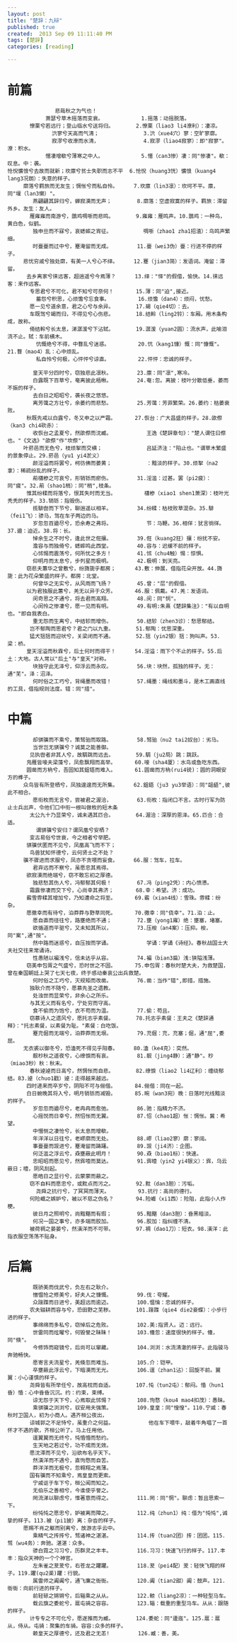 ```yaml
---
layout: post
title: "楚辞：九辩"
published: true
created:  2013 Sep 09 11:11:40 PM
tags: [楚辞]
categories: [reading]

---
```


# 前篇

                   悲哉秋之为气也！             
                萧瑟兮草木摇落而变衰。            1.摇落：动摇脱落。
           憭栗兮若远行；登山临水兮送将归。       2.憭栗（liao3 li4潦利）：凄凉。
                  泬寥兮天高而气清；              3.泬（xue4穴）寥：空旷寥廓。
                  寂漻兮收潦而水清，              4.寂漻（liao4寂寥）：即"寂寥"。潦：积水。
                憯凄增欷兮薄寒之中人。            5.憯（can3惨）凄：同"惨凄"。欷：叹息。中：袭。
    怆怳懭悢兮去故而就新；坎廪兮贫士失职而志不平  6.怆怳（huang3恍）懭悢（kuang4 lang3况朗）：失意的样子。
         廓落兮羁旅而无友生；惆怅兮而私自怜。     7.坎廪（lin3凛）：坎坷不平。廪，同"壈（lan3懒）"。
            燕翩翩其辞归兮，蝉寂漠而无声；        8.廓落：空虚寂寞的样子。羁旅：滞留外乡。友生：友人。
           雁雍雍而南游兮，鵾鸡啁哳而悲鸣。       9.雍雍：雁鸣声。10.鵾鸡：一种鸟，黄白色，似鹤。
            独申旦而不寐兮，哀蟋蟀之宵征。          啁哳（zhao1 zha1招渣）：鸟鸣声繁细。
            时亹亹而过中兮，蹇淹留而无成。        11.亹（wei3伪）亹：行进不停的样子。
         悲忧穷戚兮独处廓，有美一人兮心不绎。     12.蹇（jian3简）：发语词。淹留：滞留。
          去乡离家兮徕远客，超逍遥兮今焉薄？      13.绎："怿"的假借，愉快。14.徕远客：来作远客。
           专思君兮不可化，君不知兮可奈何！       15.薄：同"迫",接近。
             蓄怨兮积思，心烦憺兮忘食事。         16.烦憺（dan4）：烦闷，忧愁。
           愿一见兮道余意，君之心兮与余异。       17.朅（qie4切）：去。
           车既驾兮朅而归，不得见兮心伤悲。       18.结軨（ling2铃）：车厢。用木条构成，故称。
           倚结軨兮长太息，涕潺湲兮下沾轼。       19.潺湲（yuan2圆）：流水声，此喻泪流不止。轼：车前横木。
             忼慨绝兮不得，中瞀乱兮迷惑。         20.忼（kang1慷）慨：同"慷慨"。21.瞀（mao4）乱：心中烦乱。
             私自怜兮何极，心怦怦兮谅直。         22.怦怦：忠诚的样子。

            皇天平分四时兮，窃独悲此凛秋。        23.廪：同"凛",寒冷。
            白露既下百草兮，奄离披此梧楸。        24.奄:忽。离披：枝叶分散低垂，萎而不振的样子。
            去白日之昭昭兮，袭长夜之悠悠。        
            离芳蔼之方壮兮，余萎约而悲愁。        25.芳蔼：芳菲繁荣。26.萎约：枯萎衰败。
          秋既先戒以白露兮，冬又申之以严霜。      27.恢台：广大昌盛的样子。28.欿傺（kan3 chi4砍赤）：
            收恢台之孟夏兮，然欿傺而沈臧。           王逸《楚辞章句》："楚人谓住曰傺也。"《文选》"欿傺"作"坎傺",
         叶菸邑而无色兮，枝烦挐而交横；              吕延济注："陷止也。"谓草木繁盛的景象停止。29.菸邑（yu1 yi4淤义）
            颜淫溢而将罢兮，柯彷佛而萎黄；           ：黯淡的样子。30.烦挐（na2拿）：稀疏纷乱的样子。
            萷櫹槮之可哀兮，形销铄而瘀伤。        31.淫滥：过甚。罢（pi2疲）：同"疲"。32.萷（shao1梢）：同"梢",枝条。
          惟其纷糅而将落兮，恨其失时而无当。         櫹槮（xiao1 shen1萧深）：枝叶光秃秃的样子。33.销铄：指毁伤。
            揽騑辔而下节兮，聊逍遥以相羊。        34.纷糅：枯枝败草混杂。35.騑（fei1飞）：骖马，驾在车子两边的马。
            岁忽忽百遒尽兮，恐余寿之弗将。           节：马鞭。36.相佯：犹言徜徉。37.遒：迫近。38.将：长。
            悼余生之不时兮，逢此世之俇攘。        39.俇（kuang2狂）攘：纷扰不安。
            澹容与而独倚兮，蟋蟀鸣此西堂。        40.容与：迟缓不前的样子。
            心怵惕而震荡兮，何所忧之多方！        41.怵（chu4触）惕：惊惧。
            仰明月而太息兮，步列星而极明。        42.极明：到天亮。
          窃悲夫蕙华之曾敷兮，纷旖旎乎都房；      43.敷：伸展，借指花朵开放。44.旖旎：此为花朵繁盛的样子。都房：北堂。
            何曾华之无实兮，从风雨而飞扬？        45.曾："层"的假借。
          以为君独服此蕙兮，羌无以异于众芳。      46.服：佩戴。47.羌：发语词。
            闵奇思之不通兮，将去君而高翔。        48.闵：同"悯"。
            心闵怜之惨凄兮，愿一见而有明。        49.有明:朱熹《楚辞集注》："有以自明也。"即自我表白。
            重无怨而生离兮，中结轸而增伤。        50.结轸（zhen3诊）：愁思郁结。
           岂不郁陶而思君兮？君之门以九重。       51.郁陶：忧思深重。
           猛犬狺狺而迎吠兮，关梁闭而不通。       52.狺（yin2银）狺：狗叫声。53.梁：桥。
          皇天淫溢而秋霖兮，后土何时而得干！      54.淫溢：雨下个不止的样子。55.后土：大地。古人常以"后土"与"皇天"对称。
            块独守此无泽兮，仰浮云而永叹。        56.块：块然，孤独的样子。无：通"芜"。泽：沼泽。
            何时俗之工巧兮，背绳墨而改错！        57.绳墨：绳线和墨斗，是木工画直线的工具，借指规则法度。错：同"措"。
                                                  
# 中篇                                             
                                                              
            却骐骥而不乘兮，策驽骀而取路。        58.驽骀（nu2 tai2奴台）：劣马。
            当世岂无骐骥兮？诚莫之能善御。        
           见执辔者非其人兮，故駶跳而远去。       59.駶（ju2局）跳：跳跃。
          凫雁皆唼夫梁藻兮，凤愈飘翔而高举。      60.唼（sha4厦）：水鸟或鱼吃东西。
          圆凿而方枘兮，吾固知其鉏铻而难入。      61.圆凿而方枘(rui4锐)：圆的洞眼安方的榫子。
         众鸟皆有所登栖兮，凤独遑遑而无所集。     62.鉏鋙（ju3 yu3举语）：同"龃龉",彼此不相合。
            愿衔枚而无言兮，尝被君之渥洽，        63.衔枚：指闭口不言。古时行军为防止士兵出声，令他们口中衔一根叫做枚的短木条
           太公九十乃显荣兮，诚未遇其匹合。       64.渥洽：深厚的恩泽。65.匹合：合适。
             谓骐骥兮安归？谓凤凰兮安栖？         
           变古易俗兮世衰，今之相者兮举肥。       
          骐骥伏匿而不见兮，凤凰高飞而不下；      
           鸟兽犹知怀德兮，云何贤士之不处？       
         骥不骤进而求服兮，凤亦不贪喂而妄食。     66.服：驾车，拉车。
            君弃远而不察兮，虽愿忠其焉得。        
          欲寂漠而绝端兮，窃不敢忘初之厚德。      
            独悲愁其伤人兮，冯郁郁其何极！        67.冯（ping2凭）：内心愤懑。
           霜露惨凄而交下兮，心尚幸其弗济；       68.幸：希望。济：成功。
          霰雪雰糅其增加兮，乃知遭命之将至。      69.霰（xian4线）：雪珠。雰糅：纷杂。
          愿徼幸而有待兮，泊莽莽与野草同死。      70.徼幸：同"侥幸"。71.泊：止。
            愿自直而径往兮，路壅绝而不通；        72.壅（yong1雍）绝：壅塞，堵塞。
            欲循道而平驱兮，又未知其所以，        73.压桉（an4案）：压抑。桉，同"案",通"按"。
            然中路而迷惑兮，自压按而学诵。           学诵：学诵《诗经》。春秋战国士大夫社交往来常诵诗。
            性愚陋以褊浅兮，信未达乎从容。        74.褊（bian3扁）浅:狭隘浅薄。
          窃美申包胥之气盛兮，恐时世之不固。      75.申包胥：春秋时楚大夫，为救楚国，曾在秦国朝廷上哭了七天七夜，终于感动秦哀公出兵救楚。
            何时俗之工巧兮，灭规矩而改凿。        76.凿：当作"错",即措，措施。
           独耿介而不随兮，愿慕先圣之遗教。       
            处浊世而显荣兮，非余心之所乐。        
           与其无义而有名兮，宁处穷而守高。       
            食不偷而为饱兮，衣不苟而为温。        77.偷：苟且。
           窃慕诗人之遗风兮，愿托志乎素餐。       78.托志乎素餐：王夫之《楚辞通释》："托志素餐，以素餐为耻。"素餐：白吃饭。
            蹇充倔而无端兮，泊莽莽而无垠。        79.充倔：充，充塞；倔，通"屈",委屈。
         无衣裘以御冬兮，恐溘死不得见乎阳春。     80.溘（ke4克）：突然。
            靓杪秋之遥夜兮，心缭悷而有哀。        81.靓（jing4静）：通"静"。杪（miao3秒）秋：秋末。
           春秋逴逴而日高兮，然惆怅而自悲。       82.缭悷（liao2 li4辽利）：缠绕郁结。83.逴（chuo1戳）逴：走得越来越远。
          四时递来而卒岁兮，阴阳不可与俪偕。      84.俪偕：同在一起。
          白日蜿晚其将入兮，明月销铄而减毁。      85.晼（wan3宛）晚：日落时光线黯淡的样子。
            岁忽忽而遒尽兮，老冉冉而愈弛。        86.驰：指精力不济。
            心摇悦而日幸兮，然怊怅而无翼。        87.怊（chao1超）怅：惆怅。冀：希望。
            中憯恻之凄怆兮，长太息而增欷。        
            年洋洋以日往兮，老嵺廓而无处。        88.嵺（liao2寥）廓：寥阔。
            事亹亹而觊进兮，蹇淹留而踌躇。        89.觊（ji4济）：企图。
            何泛滥之浮云兮，猋壅蔽此明月！        90.猋（biao1标）：快速。
            忠昭昭而愿见兮，然霠噎而莫达。        91.霠曀（yin2 yi4银义）：霠，乌云蔽日；曀，阴风刮起。
            愿皓日之显行兮，云蒙蒙而蔽之。        
           窃不自料而愿忠兮，或黕点而污之。       92.黕（dan3胆）：污垢。
             尧舜之抗行兮，了冥冥而薄天。         93.抗行：高尚的德行。
           何险巇之嫉妒兮，被以不慈之伪名？       94.险巇（xi1西）：险阻，此指小人作梗。
            彼日月之照明兮，尚黯黮而有瑕；        95.黯黮（dan3胆）：昏黑暗淡。
            何况一国之事兮，亦多端而胶加。        96.胶加：指纠缠不清。
           被荷禂之晏晏兮，然潢洋而不可带。       97.裯（dao1刀）：短衣。98.潢洋：此指衣服空荡荡不贴身。
                                                  
# 后篇                                             
                                                              
            既骄美而伐武兮，负左右之耿介。        
            憎愠怆之修美兮，好夫人之慷慨。        99.伐：夸耀。
            众踥蹀而日进兮，美超远而逾迈。        100.愠惀：忠诚的样子。
           农夫辍耕而容与兮，恐田野之芜秽。       101.踥蹀（qie4 die2妾蝶）：小步行进的样子。
            事绵绵而多私兮，窃悼后之危败。        102.美:指贤人。迈：远行。
            世雷同而炫曜兮，何毁誉之昧昧！        103.儵忽：速度很快的样子。儵，同"倏"。
            今修饰而窥镜兮，后尚可以窜藏。        104.浏浏：水流清澈的样子。此指骏马奔驰畅快。
            愿寄言夫流星兮，羌倏忽而难当。        105.介：铠甲。
            卒壅蔽此浮云兮，下暗漠而无光。        106.邅（zhan1沾）：回旋不前。翼翼：小心谨慎的样子。
           尧舜皆有所举任兮，故高枕而自适。       107.忳（tun2屯）：郁闷。惛（hun1昏）惛：心中昏昏沉沉。约：约束，束缚。
            谅无怨于天下兮，心焉取此怵惕？        108.怐愗（kou4 mao4扣茂）：愚昧。
            乘骐骥之浏浏兮，驭安用夫强策。        109.皇皇：同"惶惶"。110.宁戚：春秋时卫国人，初为小商人。遇齐桓公夜出，
           谅城郭之不足恃兮，虽重介之何益。           他在车下喂牛，敲着牛角唱了一首怀才不遇的歌，齐桓公听了。马上任用他。
            邅翼翼而无终兮，忳惛惛而愁约。        
            生天地之若过兮，功不成而无效。        
           愿沈滞而不见兮，沿欲布名乎天下。       
            然潢洋而不遇兮，直怐愗而自苦。        
            莽洋洋而无极兮，忽翱翔之焉薄。        
           国有骥而不知乘兮，焉皇皇而更索。       
            宁戚讴于车下兮，桓公闻而知之。        
            无伯乐之善相兮，今谁使乎誉之。        
            罔流涕以聊虑兮，惟著意而得之。        111.罔：同"惘"。聊虑：暂且思索一下。
            纷忳忳之愿忠兮，妒被离而障之。        112.纯（zhun1）纯：借为"忳忳",诚挚的样子。113.被（pi1披）离：杂沓的样子。
         愿赐不肖之躯而别离兮，放游志乎云中。     
            乘精气之抟抟兮，骛诸神之湛湛。        114.抟（tuan2团）抟：团团。115.骛（wu4务）：奔驰。湛湛：众多。
            骖白霓之习习兮，历群灵之丰丰。        116.习习：快速飞行的样子。117.丰丰：指众天神的一个个神官。
            左朱雀之茇茇兮，右苍龙之躣躣。        118.茇（pei4配）茇：轻快飞翔的样子。119.躣(qu2渠)躣：行貌。
            属雷师之阗阗兮，通飞廉之衙衙。        120.阗（tian2甜）阗：鼓声。121.衙衙：向前行进的样子。
            前轻辌之锵锵兮，后辎乘之从从。        122.輬（liang2凉）：一种轻型马车。
            载云旗之委蛇兮，扈屯骑之容容。        123.辎：载重的重型马车。从从：跟随的样子。
           计专专之不可化兮，愿遂推而为臧。       124.委蛇：同"逶迤"。125.扈：扈从，侍从。屯骑：聚集的车骑。容容:众多的样子。
            赖皇天之厚德兮，还及君之无恙!         126.臧：善，美。

